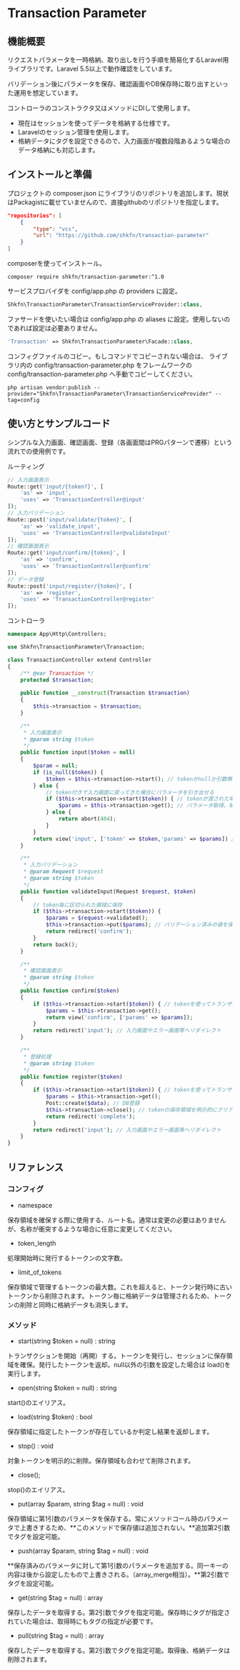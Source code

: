 # Transaction Parameter

## 機能概要

リクエストパラメータを一時格納、取り出しを行う手順を簡易化するLaravel用ライブラリです。Laravel 5.5以上で動作確認をしています。

バリデーション後にパラメータを保存、確認画面やDB保存時に取り出すといった運用を想定しています。

コントローラのコンストラクタ又はメソッドにDIして使用します。

- 現在はセッションを使ってデータを格納する仕様です。
- Laravelのセッション管理を使用します。
- 格納データにタグを設定できるので、入力画面が複数段階あるような場合のデータ格納にも対応します。

## インストールと準備

プロジェクトの composer.json にライブラリのリポジトリを追加します。現状はPackagistに載せていませんので、直接githubのリポジトリを指定します。

```json
"repositories": [
    {
        "type": "vcs",
        "url": "https://github.com/shkfn/transaction-parameter"
    }
]
```

composerを使ってインストール。

```shell
composer require shkfn/transaction-parameter:^1.0
```

サービスプロバイダを config/app.php の providers に設定。

```php
Shkfn\TransactionParameter\TransactionServiceProvider::class,
```

ファサードを使いたい場合は config/app.php の aliases に設定。使用しないのであれば設定は必要ありません。

```php
'Transaction' => Shkfn\TransactionParameter\Facade::class,
```

コンフィグファイルのコピー。もしコマンドでコピーされない場合は、 ライブラリ内の config/transaction-parameter.php をフレームワークの config/transaction-parameter.php へ手動でコピーしてください。

```shell
php artisan vendor:publish --provider="Shkfn\TransactionParameter\TransactionServiceProvider" --tag=config
```

## 使い方とサンプルコード

シンプルな入力画面、確認画面、登録（各画面間はPRGパターンで遷移）という流れでの使用例です。

ルーティング

```php
// 入力画面表示
Route::get('input/{token?}', [
    'as' => 'input',
    'uses' => 'TransactionController@input'
]);
// 入力バリデーション
Route::post('input/validate/{token}', [
    'as' => 'validate_input',
    'uses' => 'TransactionController@validateInput'
]);
// 確認画面表示
Route::get('input/confirm/{token}', [
    'as' => 'confirm',
    'uses' => 'TransactionController@confirm'
]);
// データ登録
Route::post('input/register/{token}', [
    'as' => 'register',
    'uses' => 'TransactionController@register'
]);
```

コントローラ

```php
namespace App\Http\Controllers;

use Shkfn\TransactionParameter\Transaction;

class TransactionController extend Controller
{
    /** @var Transaction */
    protected $transaction;
    
    public function __construct(Transaction $transaction)
    {
        $this->transaction = $transaction;
    }

    /**
     * 入力画面表示
     * @param string $token
     */
    public function input($token = null)
    {
        $param = null;
        if (is_null($token)) {
            $token = $this->transaction->start(); // tokenがnullか引数無しの場合に新しいtokenを発行して返却
        } else {
            // token付きで入力画面に戻ってきた場合にパラメータを引き出せる
            if ($this->transaction->start($token)) { // tokenが渡された場合は保存領域でtokenの存在確認をbool返却
                $params = $this->transaction->get(); // パラメータ取得。格納値が無い場合は空配列が返る。
            } else {
                return abort(404);
            }
        }
        return view('input', ['token' => $token,'params' => $params]) // tokenはルートパラメータとして使用
    }

    /**
     * 入力バリデーション
     * @param Request $request
     * @param string $token
     */
    public function validateInput(Request $request, $token)
    {
        // token毎に区切られた領域に保存
        if ($this->transaction->start($token)) {
            $params = $request->validated();
            $this->transaction->put($params); // バリデーション済みの値を保存。第2引数に文字列でタグを設定可能。タグを設定して保存した場合は、get時にもタグの指定が必要。
            return redirect('confirm');
        }
        return back();
    }

    /**
     * 確認画面表示
     * @param string $token
     */
    public function confirm($token)
    {
        if ($this->transaction->start($token)) { // tokenを使ってトランザクションを再開
            $params = $this->transaction->get();
            return view('confirm', ['params' => $params]);
        }
        return redirect('input'); // 入力画面やエラー画面等へリダイレクト
    }

    /**
     * 登録処理
     * @param string $token
     */
    public function register($token)
    {
        if ($this->transaction->start($token)) { // tokenを使ってトランザクションを再開
            $params = $this->transaction->get();
            Post::create($data); // DB登録
            $this->transaction->close(); // tokenの保存領域を明示的にクリアするメソッド
            return redirect('complete');
        }
        return redirect('input'); // 入力画面やエラー画面等へリダイレクト
    }
}
```

## リファレンス

### コンフィグ

- namespace

保存領域を確保する際に使用する、ルート名。通常は変更の必要はありませんが、名称が衝突するような場合に任意に変更してください。

- token_length

処理開始時に発行するトークンの文字数。

- limit_of_tokens

保存領域で管理するトークンの最大数。これを超えると、トークン発行時に古いトークンから削除されます。トークン毎に格納データは管理されるため、トークンの削除と同時に格納データも消失します。

### メソッド

- start(string $token = null) : string

トランザクションを開始（再開）する。トークンを発行し、セッションに保存領域を確保。発行したトークンを返却。null以外の引数を設定した場合は load()を実行します。

- open(string $token = null) : string

start()のエイリアス。

- load(string $token) : bool

保存領域に指定したトークンが存在しているか判定し結果を返却します。

- stop() : void

対象トークンを明示的に削除。保存領域も合わせて削除されます。

- close();

stop()のエイリアス。

- put(array $param, string $tag = null) : void

保存領域に第1引数のパラメータを保存する。常にメソッドコール時のパラメータで上書きするため、**このメソッドで保存値は追加されない。**追加第2引数でタグを設定可能。

- push(array $param, string $tag = null) : void

**保存済みのパラメータに対して第1引数のパラメータを追加する。同一キーの内容は後から設定したもので上書きされる。（array_merge相当）。**第2引数でタグを設定可能。

- get(string $tag = null) : array

保存したデータを取得する。第2引数でタグを指定可能。保存時にタグが指定されていた場合は、取得時にもタグの指定が必要です。

- pull(string $tag = null) : array

保存したデータを取得する。第2引数でタグを指定可能。取得後、格納データは削除されます。
